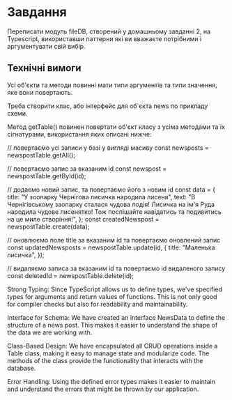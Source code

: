 # Завдання
Переписати модуль fileDB, створений у домашньому завданні 2, на Typescript, використавши паттерни які ви вважаєте потрібними і аргументувати свій вибір.


## Технічні вимоги

Усі об'єкти та методи повинні мати типи аргументів та типи значення, яке вони повертають.


Треба створити клас, або інтерфейс для об`єкта news по прикладу схеми.


Метод getTable() повинен повертати об'єкт класу з усіма методами та їх сігнатурами, використання яких описані нижче:

// повертаємо усі записи у базі у вигляді масиву
const newsposts = newspostTable.getAll();

// повертаємо запис за вказаним id
const newspost = newspostTable.getById(id);

// додаємо новий запис, та повертаємо його з новим id
const data = {
  title: "У зоопарку Чернігова лисичка народила лисеня",
  text: "В Чернігівському заопарку сталася чудова подія! Лисичка на ім'я Руда народила чудове лисенятко! Тож поспішайте навідатись та подивитись на це миле створіння!",
};
const createdNewspost = newspostTable.create(data);

// оновлюємо поле title за вказаним id та повертаємо оновлений запис
const updatedNewsposts = newspostTable.update(id, {
  title: "Маленька лисичка",
});

// видаляємо записа за вказаним id та повертаємо id видаленого запису
const deletedId = newspostTable.delete(id);


Strong Typing: Since TypeScript allows us to define types, we've specified types for arguments and return values of functions. This is not only good for compiler checks but also for readability and maintainability.

Interface for Schema: We have created an interface NewsData to define the structure of a news post. This makes it easier to understand the shape of the data we are working with.

Class-Based Design: We have encapsulated all CRUD operations inside a Table class, making it easy to manage state and modularize code. The methods of the class provide the functionality that interacts with the database.

Error Handling: Using the defined error types makes it easier to maintain and understand the errors that might be thrown by our application.